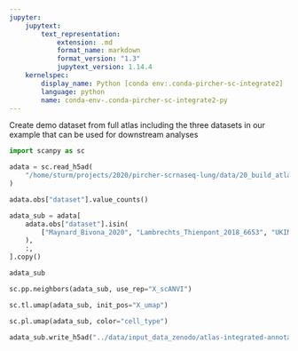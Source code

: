 ```yaml
---
jupyter:
    jupytext:
        text_representation:
            extension: .md
            format_name: markdown
            format_version: "1.3"
            jupytext_version: 1.14.4
    kernelspec:
        display_name: Python [conda env:.conda-pircher-sc-integrate2]
        language: python
        name: conda-env-.conda-pircher-sc-integrate2-py
---
```


Create demo dataset from full atlas including the three datasets in our example that can be used for downstream analyses

```python
import scanpy as sc
```

```python
adata = sc.read_h5ad(
    "/home/sturm/projects/2020/pircher-scrnaseq-lung/data/20_build_atlas/add_additional_datasets/03_update_annotation/artifacts/full_atlas_merged.h5ad"
)
```

```python
adata.obs["dataset"].value_counts()
```

```python
adata_sub = adata[
    adata.obs["dataset"].isin(
        ["Maynard_Bivona_2020", "Lambrechts_Thienpont_2018_6653", "UKIM-V"]
    ),
    :,
].copy()
```

```python
adata_sub
```

```python
sc.pp.neighbors(adata_sub, use_rep="X_scANVI")
```

```python
sc.tl.umap(adata_sub, init_pos="X_umap")
```

```python
sc.pl.umap(adata_sub, color="cell_type")
```

```python
adata_sub.write_h5ad("../data/input_data_zenodo/atlas-integrated-annotated.h5ad")
```

```python

```
